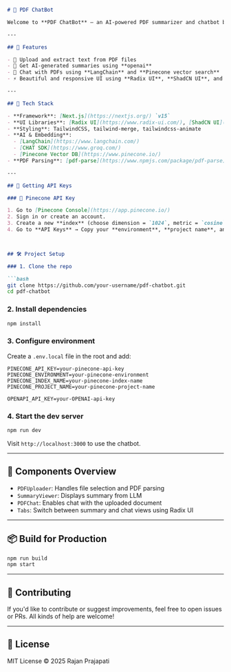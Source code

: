 ```md
# 📄 PDF ChatBot

Welcome to **PDF ChatBot** — an AI-powered PDF summarizer and chatbot built using **Next.js**, **TailwindCSS**, **LangChain**, **Pinecone**, and **OPEN AI**. Upload any PDF and interact with it like a pro using natural language.

---

## 🚀 Features

- 📁 Upload and extract text from PDF files
- 🧠 Get AI-generated summaries using **openai**
- 💬 Chat with PDFs using **LangChain** and **Pinecone vector search**
- ⚡ Beautiful and responsive UI using **Radix UI**, **ShadCN UI**, and **TailwindCSS**

---

## 🧱 Tech Stack

- **Framework**: [Next.js](https://nextjs.org/) `v15`
- **UI Libraries**: [Radix UI](https://www.radix-ui.com/), [ShadCN UI](https://ui.shadcn.com/)
- **Styling**: TailwindCSS, tailwind-merge, tailwindcss-animate
- **AI & Embedding**:
  - [LangChain](https://www.langchain.com/)
  - [CHAT SDK](https://www.groq.com/)
  - [Pinecone Vector DB](https://www.pinecone.io/)
- **PDF Parsing**: [pdf-parse](https://www.npmjs.com/package/pdf-parse)

---

## 🔑 Getting API Keys

### 🔹 Pinecone API Key

1. Go to [Pinecone Console](https://app.pinecone.io/)
2. Sign in or create an account.
3. Create a new **index** (choose dimension = `1024`, metric = `cosine`, and serverless region like `us-east-1-aws`)
4. Go to **API Keys** → Copy your **environment**, **project name**, and **API key**



## 🛠️ Project Setup

### 1. Clone the repo

```bash
git clone https://github.com/your-username/pdf-chatbot.git
cd pdf-chatbot
```

### 2. Install dependencies

```bash
npm install
```

### 3. Configure environment

Create a `.env.local` file in the root and add:

```env
PINECONE_API_KEY=your-pinecone-api-key
PINECONE_ENVIRONMENT=your-pinecone-environment
PINECONE_INDEX_NAME=your-pinecone-index-name
PINECONE_PROJECT_NAME=your-pinecone-project-name

OPENAPI_API_KEY=your-OPENAI-api-key
```

### 4. Start the dev server

```bash
npm run dev
```

Visit `http://localhost:3000` to use the chatbot.

---

## 🧩 Components Overview

- `PDFUploader`: Handles file selection and PDF parsing
- `SummaryViewer`: Displays summary from LLM
- `PDFChat`: Enables chat with the uploaded document
- `Tabs`: Switch between summary and chat views using Radix UI

---

## 📦 Build for Production

```bash
npm run build
npm start
```

---

## 🤝 Contributing

If you'd like to contribute or suggest improvements, feel free to open issues or PRs. All kinds of help are welcome!

---

## 📜 License

MIT License © 2025 Rajan Prajapati